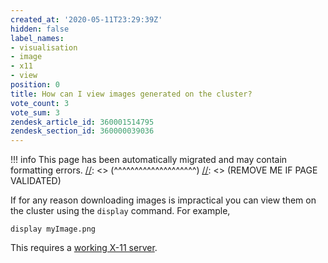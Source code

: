 ```yaml
---
created_at: '2020-05-11T23:29:39Z'
hidden: false
label_names:
- visualisation
- image
- x11
- view
position: 0
title: How can I view images generated on the cluster?
vote_count: 3
vote_sum: 3
zendesk_article_id: 360001514795
zendesk_section_id: 360000039036
---
```



[//]: <> (REMOVE ME IF PAGE VALIDATED)
[//]: <> (vvvvvvvvvvvvvvvvvvvv)
!!! info
    This page has been automatically migrated and may contain formatting errors.
[//]: <> (^^^^^^^^^^^^^^^^^^^^)
[//]: <> (REMOVE ME IF PAGE VALIDATED)
<p>If for any reason downloading images is impractical you can view them on the cluster using the <code>display</code> command. For example,</p>
<pre><code>display myImage.png</code></pre>
<p>This requires a <a href="https://support.nesi.org.nz/hc/en-gb/articles/360001075975" target="_self">working X-11 server</a>.</p>